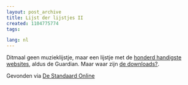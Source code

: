 ```yaml
---
layout: post_archive
title: Lijst der lijstjes II
created: 1104775774
tags:

lang: nl
---
```

Ditmaal geen muzieklijstje, maar een lijstje met de [honderd handigste websites](http://www.guardian.co.uk/online/story/0,3605,1374155,00.html), aldus de Guardian. Maar waar zijn [de downloads?](http://www.freshmeat.net).

Gevonden via [De Standaard Online](http://standaard.typepad.com/en_nu_even_ernstig/2005/01/nuttig_lijstje.html)
